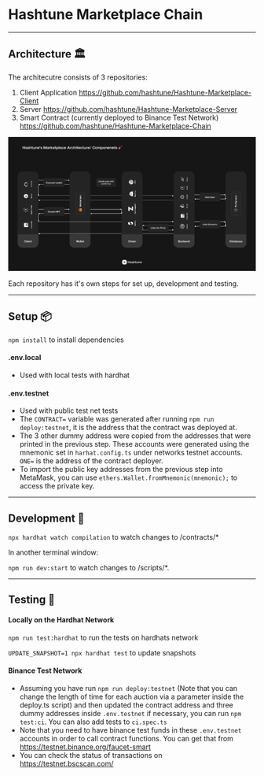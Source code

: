 # **Hashtune Marketplace Chain**

---

## Architecture 🏛

The architecutre consists of 3 repositories:

1. Client Application https://github.com/hashtune/Hashtune-Marketplace-Client
2. Server https://github.com/hashtune/Hashtune-Marketplace-Server
3. Smart Contract (currently deployed to Binance Test Network) https://github.com/hashtune/Hashtune-Marketplace-Chain

![](.github/assets/images/architecture.png)

Each repository has it's own steps for set up, development and testing.

---

## Setup 📦

`npm install` to install dependencies

#### .env.local

- Used with local tests with hardhat

#### .env.testnet

- Used with public test net tests
- The `CONTRACT=` variable was generated after running `npm run deploy:testnet`, it is the address that the contract was deployed at.
- The 3 other dummy address were copied from the addresses that were printed in the previous step. These accounts were generated using the mnemonic set in `harhat.config.ts` under networks testnet accounts. `ONE=` is the address of the contract deployer.
- To import the public key addresses from the previous step into MetaMask, you can use `ethers.Wallet.fromMnemonic(mnemonic);` to access the private key.

---

## Development 🚀

`npx hardhat watch compilation` to watch changes to /contracts/\*

In another terminal window:

`npm run dev:start` to watch changes to /scripts/\*.

---

## Testing 🧪

#### Locally on the Hardhat Network

`npm run test:hardhat` to run the tests on hardhats network

`UPDATE_SNAPSHOT=1 npx hardhat test` to update snapshots

#### Binance Test Network

- Assuming you have run `npm run deploy:testnet` (Note that you can change the length of time for each auction via a parameter inside the deploy.ts script) and then updated the contract address and three dummy addresses inside `.env.testnet` if necessary, you can run `npm test:ci`. You can also add tests to `ci.spec.ts`
- Note that you need to have binance test funds in these `.env.testnet` accounts in order to call contract functions. You can get that from https://testnet.binance.org/faucet-smart
- You can check the status of transactions on https://testnet.bscscan.com/
